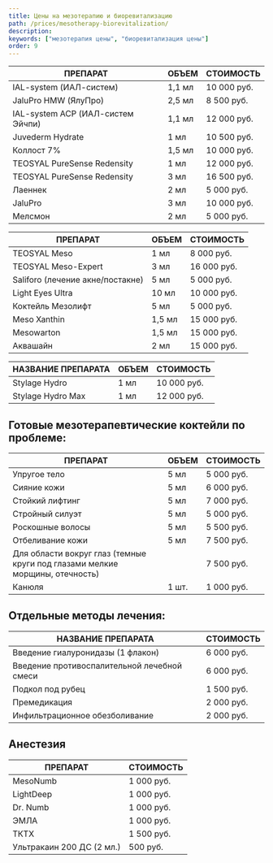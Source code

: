 ```yaml
---
title: Цены на мезотерапию и биоревитализацию
path: /prices/mesotherapy-biorevitalization/
description:
keywords: ["мезотерапия цены", "биоревитализация цены"]
order: 9
---
```



| ПРЕПАРАТ                          | ОБЪЕМ  | СТОИМОСТЬ   |
|-----------------------------------|--------|-------------|
| IAL-system (ИАЛ-систем)           | 1,1 мл | 10 000 руб. |
| JaluPro HMW (ЯлуПро)              | 2,5 мл | 8 500 руб.  |
| IAL-system ACP (ИАЛ-систем Эйчпи) | 1,1 мл | 12 000 руб. |
| Juvederm Hydrate                  | 1 мл   | 10 500 руб. |
| Коллост 7%                        | 1,5 мл | 10 000 руб. |
| TEOSYAL PureSense Redensity       | 1 мл   | 12 000 руб. |
| TEOSYAL PureSense Redensity       | 3 мл   | 16 500 руб. |
| Лаеннек                           | 2 мл   | 5 000 руб.  |
| JaluPro                           | 3 мл   | 10 000 руб. |
| Мелсмон                           | 2 мл   | 5 000 руб.  |

| ПРЕПАРАТ                         | ОБЪЕМ  | СТОИМОСТЬ   |
|----------------------------------|--------|-------------|
| TEOSYAL Meso                     | 1 мл   | 8 000 руб.  |
| TEOSYAL Meso-Expert              | 3 мл   | 16 000 руб. |
| Saliforo (лечение акне/постакне) | 5 мл   | 5 000 руб.  |
| Light Eyes Ultra                 | 10 мл  | 10 000 руб. |
| Коктейль Мезолифт                | 5 мл   | 5 000 руб.  |
| Meso Xanthin                     | 1,5 мл | 15 000 руб. |
| Mesowarton                       | 1,5 мл | 15 000 руб. |
| Аквашайн                         | 2 мл   | 15 000 руб. |

| НАЗВАНИЕ ПРЕПАРАТА | ОБЪЕМ | СТОИМОСТЬ   |
|--------------------|-------|-------------|
| Stylage Hydro      | 1 мл  | 10 000 руб. |
| Stylage Hydro Max  | 1 мл  | 12 000 руб. |


## Готовые мезотерапевтические коктейли по проблеме:

| ПРЕПАРАТ         | ОБЪЕМ | СТОИМОСТЬ  |
|------------------|-------|------------|
| Упругое тело     | 5 мл  | 5 000 руб. |
| Сияние кожи      | 5 мл  | 6 000 руб. |
| Стойкий лифтинг  | 5 мл  | 7 000 руб. |
| Стройный силуэт  | 5 мл  | 5 000 руб. |
| Роскошные волосы | 5 мл  | 5 500 руб. |
| Отбеливание кожи | 5 мл  | 7 500 руб. |
| Для области вокруг глаз (темные круги под глазами мелкие морщины, отечность) || 7 500 руб. |
| Канюля           | 1 шт. | 1 000 руб. |


## Отдельные методы лечения:

| НАЗВАНИЕ ПРЕПАРАТА                          | СТОИМОСТЬ  |
|---------------------------------------------|------------|
| Введение гиалуронидазы (1 флакон)           | 6 000 руб. |
| Введение противоспалительной лечебной смеси | 6 000 руб. |
| Подкол под рубец                            | 1 500 руб. |
| Премедикация                                | 2 000 руб. |
| Инфильтрационное обезболивание              | 2 000 руб. |

## Анестезия

| ПРЕПАРАТ                  | СТОИМОСТЬ  |
|---------------------------|------------|
| MesoNumb                  | 1 000 руб. |
| LightDeep                 | 1 000 руб. |
| Dr. Numb                  | 1 000 руб. |
| ЭМЛА                      | 1 000 руб. |
| ТКТХ                      | 1 500 руб. |
| Ультракаин 200 ДС (2 мл.) | 500 руб.   |
